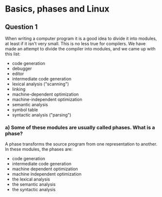 # Basics, phases and Linux

## Question 1

When writing a computer program it is a good idea to divide it into modules, at least if it isn't very small. This is no less true for compilers. We have made an attempt to divide the compiler into modules, and we came up with this list:

-   code generation
-   debugger
-   editor
-   intermediate code generation
-   lexical analysis ("scanning")
-   linking
-   machine-dependent optimization
-   machine-independent optimization
-   semantic analysis
-   symbol table
-   syntactic analysis ("parsing")

### a) Some of these modules are usually called phases. What is a phase?

A phase transforms the source program from one representation to another. In these modules, the phases are:

-   code generation
-   intermediate code generation
-   machine dependent optimization
-   machine independent optimization
-   the lexical analysis
-   the semantic analysis
-   the syntactic analysis
